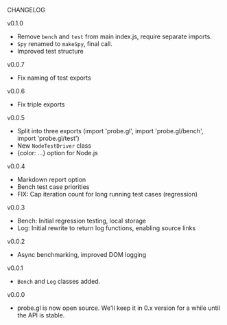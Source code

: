 CHANGELOG


v0.1.0
- Remove `bench` and `test` from main index.js, require separate imports.
- `Spy` renamed to `makeSpy`, final call.
- Improved test structure

v0.0.7
- Fix naming of test exports

v0.0.6
- Fix triple exports

v0.0.5
- Split into three exports (import 'probe.gl', import 'probe.gl/bench', import 'probe.gl/test')
- New `NodeTestDriver` class
- {color: ...} option for Node.js

v0.0.4
- Markdown report option
- Bench test case priorities
- FIX: Cap iteration count for long running test cases (regression)

v0.0.3
- Bench: Initial regression testing, local storage
- Log: Initial rewrite to return log functions, enabling source links

v0.0.2
- Async benchmarking, improved DOM logging

v0.0.1
- `Bench` and `Log` classes added.

v0.0.0
- probe.gl is now open source. We'll keep it in 0.x version for a while until the API is stable.

